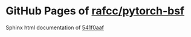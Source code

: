 GitHub Pages of [rafcc/pytorch-bsf](https://github.com/rafcc/pytorch-bsf.git)
===
Sphinx html documentation of [541f0aaf](https://github.com/rafcc/pytorch-bsf/tree/541f0aaf5ed5aef3e475ab65e2a5bf2854beb03f)
